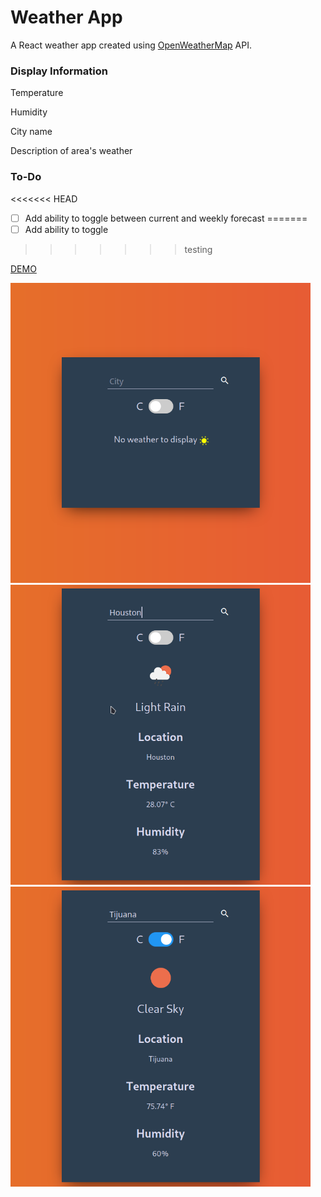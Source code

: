 # Weather App

A React weather app created using [OpenWeatherMap](https://openweathermap.org/) API.

### Display Information

Temperature

Humidity

City name

Description of area's weather

### To-Do

<<<<<<< HEAD
- [ ] Add ability to toggle between current and weekly forecast
=======
- [ ] Add ability to toggle
>>>>>>> testing

[DEMO](https://frosty-borg-2ef04d.netlify.app/)

<img src="./weather-app-demo-img/empty-demo.png" width="480" height="480">
<img src="./weather-app-demo-img/api-call.png" width="480" height="480">
<img src="./weather-app-demo-img/api-call-faren.png" width="480" height="480">
